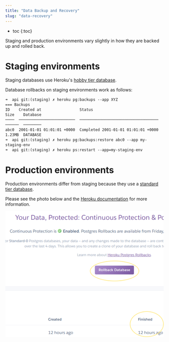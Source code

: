 ```yaml
---
title: "Data Backup and Recovery"
slug: "data-recovery"
---
```


* toc
{:toc}

Staging and production environments vary slightly in how they are backed up and rolled back.

# Staging environments

Staging databases use Heroku's [hobby tier database](https://devcenter.heroku.com/articles/heroku-postgres-plans#hobby-tier).

Database rollbacks on staging environments work as follows:

```
➜  api git:(staging) ✗ heroku pg:backups --app XYZ
=== Backups
ID    Created at                 Status                               Size    Database
────  ─────────────────────────  ───────────────────────────────────  ──────  ────────
abc0  2001-01-01 01:01:01 +0000  Completed 2001-01-01 01:01:01 +0000  1.23MB  DATABASE
➜  api git:(staging) ✗ heroku pg:backups:restore abc0 --app my-staging-env
➜  api git:(staging) ✗ heroku ps:restart --app=my-staging-env
```

# Production environments

Production environments differ from staging because they use a [standard tier database](https://devcenter.heroku.com/articles/heroku-postgres-plans#standard-tier).

Please see the photo below and the [Heroku documentation](https://devcenter.heroku.com/articles/heroku-postgres-rollback) for more information.

![database.png](_images/database.png)




